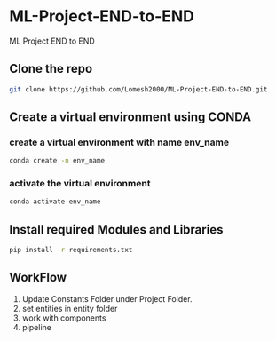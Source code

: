 # ML-Project-END-to-END
ML Project END to END

## Clone the repo
```bash
git clone https://github.com/Lomesh2000/ML-Project-END-to-END.git
```

## Create a virtual environment using CONDA
### create a virtual environment with name env_name
```bash
conda create -n env_name
```
### activate the virtual environment
```bash
conda activate env_name
```

## Install required Modules and Libraries 
```bash
pip install -r requirements.txt
```

## WorkFlow
1. Update Constants Folder under Project Folder.
2. set entities in entity folder 
3. work with components
4. pipeline